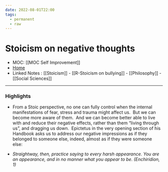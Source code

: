 ```yaml
---
date: 2022-08-01T22:00
tags:
  - permanent
  - raw
---
```

# Stoicism on negative thoughts
- MOC: [[MOC Self Improvement]]
- [Home](https://misudashi.ga/)
- Linked Notes : [[Stoicism]] - [[R-Stoicism on bullying]] - [[Philosophy]] - [[Social Sciences]]
----------
### Highlights
- From a Stoic perspective, no one can fully control when the internal manifestations of fear, stress and trauma might affect us.  But we can become more aware of them.  And we can become better able to live with and reduce their negative effects, rather than them “living through us”, and dragging us down.  Epictetus in the very opening section of his Handbook asks us to address our negative impressions as if they belonged to someone else, indeed, almost as if they were someone else:

- *Straightway, then, practice saying to every harsh appearance. You are an appearance, and in no manner what you appear to be. (Enchiridion, 1)*
